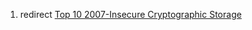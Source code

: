 1.  redirect [Top 10 2007-Insecure Cryptographic
    Storage](Top_10_2007-Insecure_Cryptographic_Storage "wikilink")